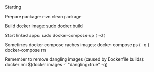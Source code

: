 Starting

Prepare package:
mvn clean package
 
Build docker image:
sudo docker:build

Start linked apps:
sudo docker-compose-up ( -d )

Sometimes docker-compose caches images:
docker-compose ps ( -q )
docker-compose rm

Remember to remove dangling images (caused by Dockerfile builds):
docker rmi $(docker images -f "dangling=true" -q)